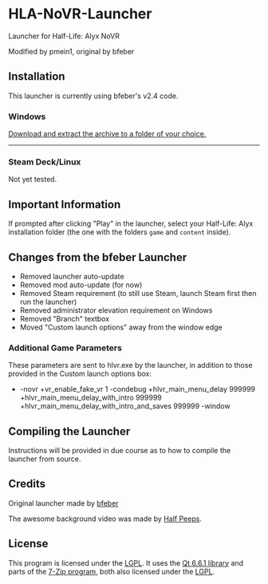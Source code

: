 # HLA-NoVR-Launcher
Launcher for Half-Life: Alyx NoVR

Modified by pmein1, original by bfeber

## Installation

This launcher is currently using bfeber's v2.4 code.

### Windows
[Download and extract the archive to a folder of your choice.](https://github.com/real-pmein1/freeman/releases/latest/download/HLA-NoVR-Launcher.7z)

---

### Steam Deck/Linux

Not yet tested.

## Important Information

If prompted after clicking "Play" in the launcher, select your Half-Life: Alyx installation folder (the one with the folders `game` and `content` inside).

## Changes from the bfeber Launcher

+ Removed launcher auto-update
+ Removed mod auto-update (for now)
+ Removed Steam requirement (to still use Steam, launch Steam first then run the launcher)
+ Removed administrator elevation requirement on Windows
+ Removed "Branch" textbox
+ Moved "Custom launch options" away from the window edge

### Additional Game Parameters

These parameters are sent to hlvr.exe by the launcher, in addition to those provided in the Custom launch options box:
+ -novr +vr_enable_fake_vr 1 -condebug +hlvr_main_menu_delay 999999 +hlvr_main_menu_delay_with_intro 999999 +hlvr_main_menu_delay_with_intro_and_saves 999999 -window

## Compiling the Launcher

Instructions will be provided in due course as to how to compile the launcher from source.

## Credits
Original launcher made by [bfeber](https://www.github.com/bfeber/HLA-NoVR-Launcher)

The awesome background video was made by [Half Peeps](https://www.youtube.com/@HALFPEEPS).

## License
This program is licensed under the [LGPL](LICENSE.txt). It uses the [Qt 6.6.1 library](https://www.qt.io) and parts of the [7-Zip program](www.7-zip.org), both also licensed under the [LGPL](LICENSE.txt).
